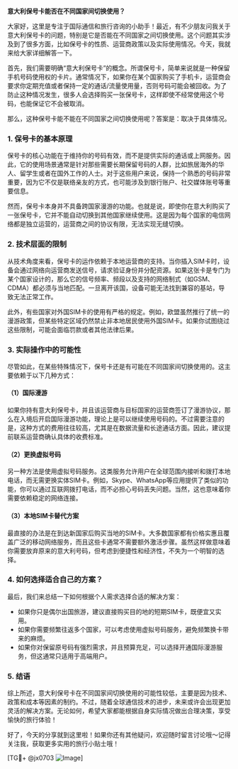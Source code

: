 **意大利保号卡能否在不同国家间切换使用？**

大家好，这里是专注于国际通信和旅行咨询的小助手！最近，有不少朋友问我关于意大利保号卡的问题，特别是它是否能在不同国家之间切换使用。这个问题其实涉及到了很多方面，比如保号卡的性质、运营商政策以及实际使用情况。今天，我就来给大家详细解答一下。

首先，我们需要明确“意大利保号卡”的概念。所谓保号卡，简单来说就是一种保留手机号码使用权的卡片。通常情况下，如果你在某个国家购买了手机卡，运营商会要求你定期充值或者保持一定的通话/流量使用量，否则号码可能会被回收。为了防止这种情况发生，很多人会选择购买一张保号卡，这样即使不经常使用这个号码，也能保证它不会被取消。

那么，这种保号卡能不能在不同国家之间切换使用呢？答案是：取决于具体情况。

### 1. **保号卡的基本原理**
保号卡的核心功能在于维持你的号码有效，而不是提供实际的通话或上网服务。因此，它的使用场景通常是针对那些需要长期保留号码的人群，比如旅居海外的华人、留学生或者在国外工作的人士。对于这些用户来说，保持一个熟悉的号码非常重要，因为它不仅是联络亲友的方式，也可能涉及到银行账户、社交媒体账号等重要信息。

然而，保号卡本身并不具备跨国家漫游的功能。也就是说，即使你在意大利购买了一张保号卡，它并不能自动切换到其他国家继续使用。这是因为每个国家的电信网络都是独立运营的，运营商之间的协议有限，无法实现无缝切换。

### 2. **技术层面的限制**
从技术角度来看，保号卡的运作依赖于本地运营商的支持。当你插入SIM卡时，设备会通过网络向运营商发送信号，请求验证身份并分配资源。如果这张卡是专门为某个国家设计的，那么它的信号频率、频段以及支持的网络制式（如GSM、CDMA）都必须与当地匹配。一旦离开该国，设备可能无法找到兼容的基站，导致无法正常工作。

此外，有些国家对外国SIM卡的使用有严格的规定。例如，欧盟虽然推行了统一的漫游政策，但某些特定区域仍然禁止非本地居民使用外国SIM卡。如果你试图绕过这些限制，可能会面临罚款或者其他法律后果。

### 3. **实际操作中的可能性**
尽管如此，在某些特殊情况下，保号卡还是有可能在不同国家间切换使用的。这主要依赖于以下几种方式：

#### （1）**国际漫游**
如果你持有意大利保号卡，并且该运营商与目标国家的运营商签订了漫游协议，那么在入境后开启国际漫游功能，理论上是可以继续使用号码的。不过需要注意的是，这种方式的费用往往较高，尤其是在数据流量和长途通话方面。因此，建议提前联系运营商确认具体的收费标准。

#### （2）**更换虚拟号码**
另一种方法是使用虚拟号码服务。这类服务允许用户在全球范围内接听和拨打本地电话，而无需更换实体SIM卡。例如，Skype、WhatsApp等应用提供了类似的功能，你可以通过互联网拨打电话，而不必担心号码丢失问题。当然，这也意味着你需要依赖稳定的网络连接。

#### （3）**本地SIM卡替代方案**
最直接的办法是在到达新国家后购买当地的SIM卡。大多数国家都有价格实惠且覆盖广泛的移动网络服务，而且这些卡通常不需要额外激活步骤。虽然这样做意味着你需要放弃原来的意大利号码，但考虑到便捷性和经济性，不失为一个明智的选择。

### 4. **如何选择适合自己的方案？**
最后，我们来总结一下如何根据个人需求选择合适的解决方案：

- 如果你只是偶尔出国旅游，建议直接购买目的地的短期SIM卡，既便宜又实用。
- 如果你需要频繁往返多个国家，可以考虑使用虚拟号码服务，避免频繁换卡带来的麻烦。
- 如果你对保留原号码有强烈需求，并且预算充足，可以选择开通国际漫游服务，但这通常只适用于高端用户。

### 5. **结语**
综上所述，意大利保号卡在不同国家间切换使用的可能性较低，主要是因为技术、政策和成本等因素的制约。不过，随着全球通信技术的进步，未来或许会出现更加灵活的解决方案。无论如何，希望大家都能根据自身实际情况做出合理决策，享受愉快的旅行体验！

好了，今天的分享就到这里啦！如果你还有其他疑问，欢迎随时留言讨论哦～记得关注我，获取更多实用的旅行小贴士哦！

[TG💪+ @jx0703 ![Image](https://github.com/user-attachments/assets/dbca1d08-cadb-493c-b0ec-ad6f7a83f270)]